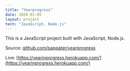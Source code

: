 ```yaml
---
title: "Yearprogress"
date: 2020-01-05
layout: project
tech: "JavaScript, Node.js"
---
```


This is a JavaScript project built with JavaScript, Node.js. 

Source: [github.com/pappater/yearprogress](https://github.com/pappater/yearprogress)

Live: [https://yearinprogress.herokuapp.com/](https://yearinprogress.herokuapp.com/)
